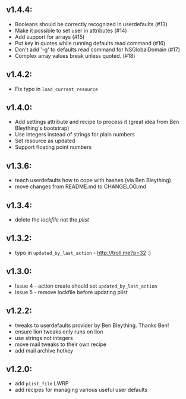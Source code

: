 ## v1.4.4:

* Booleans should be correctly recognized in userdefaults (#13)
* Make it possible to set user in attributes (#14)
* Add support for arrays (#15)
* Put key in quotes while running defaults read command (#16)
* Don't add '-g' to defaults read command for NSGlobalDomain (#17)
* Complex array values break unless quoted. (#18)

## v1.4.2:

* Fix typo in `load_current_resource`

## v1.4.0:

* Add settings attribute and recipe to process it (great idea from Ben
  Bleything's bootstrap)
* Use integers instead of strings for plain numbers
* Set resource as updated
* Support floating point numbers

## v1.3.6:

* teach userdefaults how to cope with hashes (via Ben Bleything)
* move changes from README.md to CHANGELOG.md

## v1.3.4:

* delete the *lockfile* not the *plist*

## v1.3.2:

* typo in `updated_by_last_action` - http://troll.me?p=32 :)

## v1.3.0:

* Issue 4 - action create should set `updated_by_last_action`
* Issue 5 - remove lockfile before updating plist

## v1.2.2:

* tweaks to userdefaults provider by Ben Bleything. Thanks Ben!
* ensure lion tweaks only runs on lion
* use strings not integers
* move mail tweaks to their own recipe
* add mail archive hotkey

## v1.2.0:

* add `plist_file` LWRP
* add recipes for managing various useful user defaults
